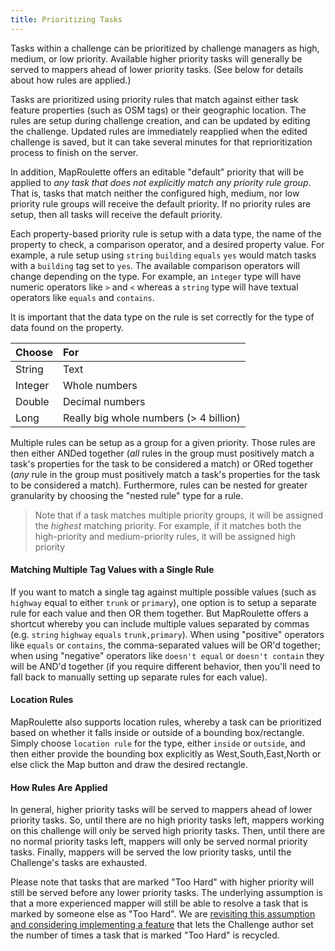```yaml
---
title: Prioritizing Tasks
---
```


Tasks within a challenge can be prioritized by challenge managers as high, medium, or low priority. Available higher priority tasks will generally be served to mappers ahead of lower priority tasks. (See below for details about how rules are applied.)

Tasks are prioritized using priority rules that match against either task feature properties (such as OSM tags) or their geographic location. The rules are setup during challenge creation, and can be updated by editing the challenge. Updated rules are immediately reapplied when the edited challenge is saved, but it can take several minutes for that reprioritization process to finish on the server.

In addition, MapRoulette offers an editable "default" priority that will be applied to *any task that does not explicitly match any priority rule group*. That is, tasks that match neither the configured high, medium, nor low priority rule groups will receive the default priority. If no priority rules are setup, then all tasks will receive the default priority.

Each property-based priority rule is setup with a data type, the name of the property to check, a comparison operator, and a desired property value. For example, a rule setup using `string` `building` `equals` `yes` would match tasks with a `building` tag set to `yes`. The available comparison operators will change depending on the type. For example, an `integer` type will have numeric operators like `>` and `<` whereas a `string` type will have textual operators like `equals` and `contains`.

It is important that the data type on the rule is set correctly for the type of data found on the property.

| Choose    | For                                    |
|:----------|:---------------------------------------|
| String    | Text                                   |
| Integer   | Whole numbers                          |
| Double    | Decimal numbers                        |
| Long      | Really big whole numbers (> 4 billion) |

Multiple rules can be setup as a group for a given priority. Those rules are then either ANDed together (*all* rules in the group must positively match a task's properties for the task to be considered a match) or ORed together (*any* rule in the group must positively match a task's properties for the task to be considered a match). Furthermore, rules can be nested for greater granularity by choosing the "nested rule" type for a rule.

> Note that if a task matches multiple priority groups, it will be assigned the *highest* matching priority. For example, if it matches both the high-priority and medium-priority rules, it will be assigned high priority

#### Matching Multiple Tag Values with a Single Rule
If you want to match a single tag against multiple possible values (such as `highway` equal to either `trunk` or `primary`), one option is to setup a separate rule for each value and then OR them together. But MapRoulette offers a shortcut whereby you can include multiple values separated by commas (e.g. `string` `highway` `equals` `trunk,primary`). When using "positive" operators like `equals` or `contains`, the comma-separated values will be OR'd together; when using "negative" operators like `doesn't equal` or `doesn't contain` they will be AND'd together (if you require different behavior, then you'll need to fall back to manually setting up separate rules for each value).

#### Location Rules
MapRoulette also supports location rules, whereby a task can be prioritized based on whether it falls inside or outside of a bounding box/rectangle. Simply choose `location rule` for the type, either `inside` or `outside`, and then either provide the bounding box explicitly as West,South,East,North or else click the Map button and draw the desired rectangle.

#### How Rules Are Applied
In general, higher priority tasks will be served to mappers ahead of lower priority tasks. So, until there are no high priority tasks left, mappers working on this challenge will only be served high priority tasks. Then, until there are no normal priority tasks left, mappers will only be served normal priority tasks. Finally, mappers will be served the low priority tasks, until the Challenge's tasks are exhausted.

Please note that tasks that are marked "Too Hard" with higher priority will still be served before any lower priority tasks. The underlying assumption is that a more experienced mapper will still be able to resolve a task that is marked by someone else as "Too Hard". We are [revisiting this assumption and considering implementing a feature](https://github.com/osmlab/maproulette3/issues/217) that lets the Challenge author set the number of times a task that is marked "Too Hard" is recycled.

